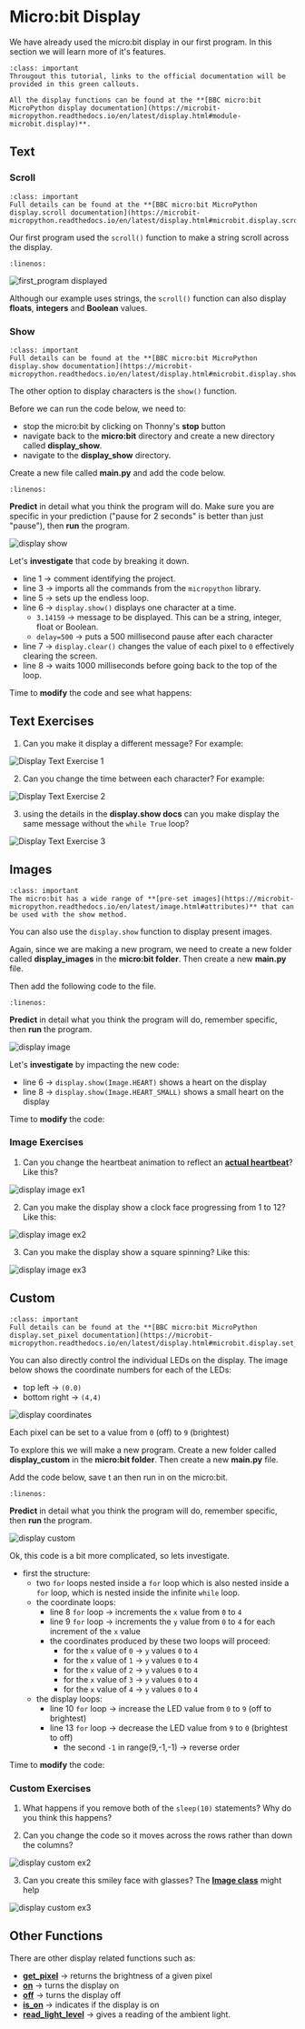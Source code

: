 # Micro:bit Display

We have already used the micro:bit display in our first program. In this section we will learn more of it's features.

```{admonition} Documentation
:class: important
Througout this tutorial, links to the official documentation will be provided in this green callouts.

All the display functions can be found at the **[BBC micro:bit MicroPython display documentation](https://microbit-micropython.readthedocs.io/en/latest/display.html#module-microbit.display)**.
```

## Text

### Scroll

```{admonition} scroll function
:class: important
Full details can be found at the **[BBC micro:bit MicroPython display.scroll documentation](https://microbit-micropython.readthedocs.io/en/latest/display.html#microbit.display.scroll)**.
```

Our first program used the `scroll()` function to make a string scroll across the display.

```{literalinclude} ./python_files/first_program/main.py
:linenos:
```

![first_program displayed](./assets/first_program.gif)

Although our example uses strings, the `scroll()` function can also display **floats**, **integers** and **Boolean** values.

### Show

```{admonition} show function
:class: important
Full details can be found at the **[BBC micro:bit MicroPython display.show documentation](https://microbit-micropython.readthedocs.io/en/latest/display.html#microbit.display.show)**.
```

The other option to display characters is the `show()` function.

Before we can run the code below, we need to:

- stop the micro:bit by clicking on Thonny's **stop** button
- navigate back to the **micro:bit** directory and create a new directory called **display_show**.
- navigate to the **display_show** directory.

Create a new file called **main.py** and add the code below.

```{literalinclude} ./python_files/display_show/main.py
:linenos:
```

**Predict** in detail what you think the program will do. Make sure you are specific in your prediction ("pause for 2 seconds" is better than just "pause"), then **run** the program.

![display show](./assets/display_show.gif)

Let's **investigate** that code by breaking it down.

- line 1 &rarr; comment identifying the project.
- line 3 &rarr; imports all the commands from the `micropython` library.
- line 5 &rarr; sets up the endless loop.
- line 6 &rarr; `display.show()` displays one character at a time. 
  - `3.14159` &rarr; message to be displayed. This can be a string, integer, float or Boolean.
  - `delay=500` &rarr; puts a 500 millisecond pause after each character
- line 7 &rarr; `display.clear()` changes the value of each pixel to `0` effectively clearing the screen.
- line 8 &rarr; waits 1000 milliseconds before going back to the top of the loop.

Time to **modify** the code and see what happens:

## Text Exercises

1. Can you make it display a different message? For example:

![Display Text Exercise 1](./assets/display_text_ex1.gif)

2. Can you change the time between each character? For example:

![Display Text Exercise 2](./assets/display_text_ex2.gif)

3. using the details in the **display.show docs** can you make display the same message without the `while True` loop?

![Display Text Exercise 3](./assets/display_text_ex3.gif)

## Images

```{admonition} micro:bit Images
:class: important
The micro:bit has a wide range of **[pre-set images](https://microbit-micropython.readthedocs.io/en/latest/image.html#attributes)** that can be used with the show method.
```

You can also use the `display.show` function to display present images.

Again, since we are making a new program, we need to create a new folder called **display_images** in the **micro:bit folder**. Then create a new **main.py** file.

Then add the following code to the file.

```{literalinclude} ./python_files/display_images/main.py
:linenos:
```

**Predict** in detail what you think the program will do, remember specific, then **run** the program.

![display image](./assets/display_image.gif)

Let's **investigate** by impacting the new code:

- line 6 &rarr; `display.show(Image.HEART)` shows a heart on the display
- line 8 &rarr; `display.show(Image.HEART_SMALL)` shows a small heart on the display

Time to **modify** the code:

### Image Exercises

1. Can you change the heartbeat animation to reflect an **[actual heartbeat](https://www.youtube.com/watch?v=gJpT_wHZeF8)**? Like this?

![display image ex1](./assets/display_image_ex1.gif)

2. Can you make the display show a clock face progressing from 1 to 12? Like this:

![display image ex2](./assets/display_image_ex2.gif)

3. Can you make the display show a square spinning? Like this:

![display image ex3](./assets/display_image_ex3.gif)

## Custom

```{admonition} set_pixel function
:class: important
Full details can be found at the **[BBC micro:bit MicroPython display.set_pixel documentation](https://microbit-micropython.readthedocs.io/en/latest/display.html#microbit.display.set_pixel)**.
```

You can also directly control the individual LEDs on the display. The image below shows the coordinate numbers for each of the LEDs:

- top left &rarr; `(0.0)`
- bottom right &rarr; `(4,4)`

![display coordinates](./assets/display_coords.jpg)

Each pixel can be set to a value from `0` (off) to `9` (brightest)

To explore this we will make a new program. Create a new folder called **display_custom** in the **micro:bit folder**. Then create a new **main.py** file.

Add the code below, save t an then run in on the micro:bit.

```{literalinclude} ./python_files/display_custom/main.py
:linenos:
```

**Predict** in detail what you think the program will do, remember specific, then **run** the program.

![display custom](./assets/display_custom.gif)

Ok, this code is a bit more complicated, so lets investigate.

- first the structure:
  - two `for` loops nested inside a `for` loop which is also nested inside a `for` loop, which is nested inside the infinite `while` loop.
  - the coordinate loops:
    - line 8 `for` loop &rarr; increments the `x` value from `0` to `4`
    - line 9 `for` loop &rarr; increments the `y` value from `0` to `4` for each increment of the `x` value
    - the coordinates produced by these two loops will proceed:
      - for the `x` value of `0` &rarr; `y` values `0` to `4`
      - for the `x` value of `1` &rarr; `y` values `0` to `4`
      - for the `x` value of `2` &rarr; `y` values `0` to `4`
      - for the `x` value of `3` &rarr; `y` values `0` to `4`
      - for the `x` value of `4` &rarr; `y` values `0` to `4`
  - the display loops:
    - line 10 `for` loop &rarr; increase the LED value from `0` to `9` (off to brightest)
    - line 13 `for` loop &rarr; decrease the LED value from `9` to `0` (brightest to off)
      - the second `-1` in range(9,-1,-1) &rarr; reverse order

Time to **modify** the code:

### Custom Exercises

1. What happens if you remove both of the `sleep(10)` statements? Why do you think this happens?

2. Can you change the code so it moves across the rows rather than down the columns? 

![display custom ex2](./assets/display_custom_ex2.gif)

3. Can you create this smiley face with glasses? The **[Image class](https://microbit-micropython.readthedocs.io/en/latest/image.html#microbit.Image)** might help

![display custom ex3](./assets/display_custom_ex3.png)

## Other Functions

There are other display related functions such as:

- **[get_pixel](https://microbit-micropython.readthedocs.io/en/latest/display.html#microbit.display.get_pixel)** &rarr; returns the brightness of a given pixel
- **[on](https://microbit-micropython.readthedocs.io/en/latest/display.html#microbit.display.on)** &rarr; turns the display on
- **[off](https://microbit-micropython.readthedocs.io/en/latest/display.html#microbit.display.off)** &rarr; turns the display off
- **[is_on](https://microbit-micropython.readthedocs.io/en/latest/display.html#microbit.display.is_on)** &rarr; indicates if the display is on
- **[read_light_level](https://microbit-micropython.readthedocs.io/en/latest/display.html#microbit.display.read_light_level)** &rarr; gives a reading of the ambient light.

